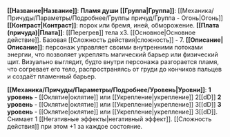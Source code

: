 **[[Название|Название]]**: **Пламя души**
**[[Группа|Группа]]**: [[Механика/Причуды/Параметры/Подробнее/Группы причуд/Группа - Огонь|Огонь]] 
**[[Контраст|Контраст]]**: порок или бремя, иней, обморожение.
**[[Плата (причуда)|Плата]]**: [[Перегрев]] тела х3. [[Основное|Основное действие]]. Базовая [[Сложность действия|сложность]] - 7.
**[[Описание|Описание]]**: персонаж управляет своими внутренними потоками энергии, что позволяет укреплять магический барьер или физический щит. Визуально выглядит, будто внутри персонажа разгорается пламя, что согревает его тело, распространяясь от груди до кончиков пальцев и создаёт пламенный барьер. 

**[[Механика/Причуды/Параметры/Подробнее/Уровень|Уровни]]**:
**1 уровень** - [[Оклятие|оклятие]] или [[Укрепление|укрепление]] 2[[dD]]
**2 уровень** - [[Оклятие|оклятие]] или [[Укрепление|укрепление]] 3[[dD]]
**3 уровень** - [[Оклятие|оклятие]] или [[Укрепление|укрепление]] 3[[dD]]. Снимает 1  [[Негативные эффекты|негативный эффект]]. [[Сложность действия]] при этом +1 за каждое состояние.